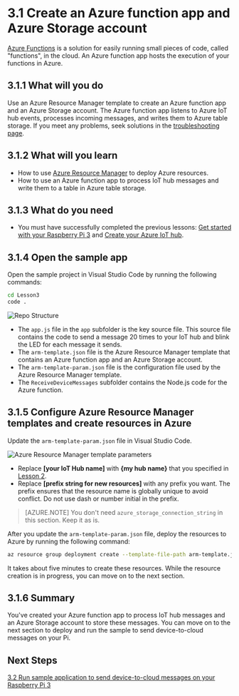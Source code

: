 <properties
 pageTitle="Create an Azure function app and Azure Storage account | Microsoft Azure"
 description="The Azure function app listens to Azure IoT hub events, processes incoming messages, and writes them to Azure table storage."
 services="iot-hub"
 documentationCenter=""
 authors="shizn"
 manager="timlt"
 tags=""
 keywords=""/>

<tags
 ms.service="iot-hub"
 ms.devlang="multiple"
 ms.topic="article"
 ms.tgt_pltfrm="na"
 ms.workload="na"
 ms.date="10/21/2016"
 ms.author="xshi"/>

# 3.1 Create an Azure function app and Azure Storage account

[Azure Functions](../../articles/azure-functions/functions-overview.md) is a solution for easily running small pieces of code, called "functions", in the cloud. An Azure function app hosts the execution of your functions in Azure.

## 3.1.1 What will you do

Use an Azure Resource Manager template to create an Azure function app and an Azure Storage account. The Azure function app listens to Azure IoT hub events, processes incoming messages, and writes them to Azure table storage. If you meet any problems, seek solutions in the [troubleshooting page](iot-hub-raspberry-pi-kit-node-troubleshooting.md).

## 3.1.2 What will you learn

- How to use [Azure Resource Manager](../../articles/azure-resource-manager/resource-group-overview.md) to deploy Azure resources.
- How to use an Azure function app to process IoT hub messages and write them to a table in Azure table storage.

## 3.1.3 What do you need

- You must have successfully completed the previous lessons: [Get started with your Raspberry Pi 3](iot-hub-raspberry-pi-kit-node-get-started.md) and [Create your Azure IoT hub](iot-hub-raspberry-pi-kit-node-get-started.md).

## 3.1.4 Open the sample app

Open the sample project in Visual Studio Code by running the following commands:

```bash
cd Lesson3
code .
```

![Repo Structure](media/iot-hub-raspberry-pi-lessons/lesson3/repo_structure.png)

- The `app.js` file in the `app` subfolder is the key source file. This source file contains the code to send a message 20 times to your IoT hub and blink the LED for each message it sends.
- The `arm-template.json` file is the Azure Resource Manager template that contains an Azure function app and an Azure Storage account.
- The `arm-template-param.json` file is the configuration file used by the Azure Resource Manager template.
- The `ReceiveDeviceMessages` subfolder contains the Node.js code for the Azure function.

## 3.1.5 Configure Azure Resource Manager templates and create resources in Azure

Update the `arm-template-param.json` file in Visual Studio Code.

![Azure Resource Manager template parameters](media/iot-hub-raspberry-pi-lessons/lesson3/arm_para.png)

- Replace **[your IoT Hub name]** with **{my hub name}** that you specified in [Lesson 2](iot-hub-raspberry-pi-kit-node-lesson2-prepare-azure-iot-hub.md).
- Replace **[prefix string for new resources]** with any prefix you want. The prefix ensures that the resource name is globally unique to avoid conflict. Do not use dash or number initial in the prefix.

> [AZURE.NOTE] You don't need `azure_storage_connection_string` in this section. Keep it as is.

After you update the `arm-template-param.json` file, deploy the resources to Azure by running the following command:

```bash
az resource group deployment create --template-file-path arm-template.json --parameters-file-path arm-template-param.json -g iot-sample -n mydeployment
```

It takes about five minutes to create these resources. While the resource creation is in progress, you can move on to the next section.

## 3.1.6 Summary

You've created your Azure function app to process IoT hub messages and an Azure Storage account to store these messages. You can move on to the next section to deploy and run the sample to send device-to-cloud messages on your Pi.

## Next Steps

[3.2 Run sample application to send device-to-cloud messages on your Raspberry Pi 3](iot-hub-raspberry-pi-kit-node-lesson3-run-azure-blink.md)


